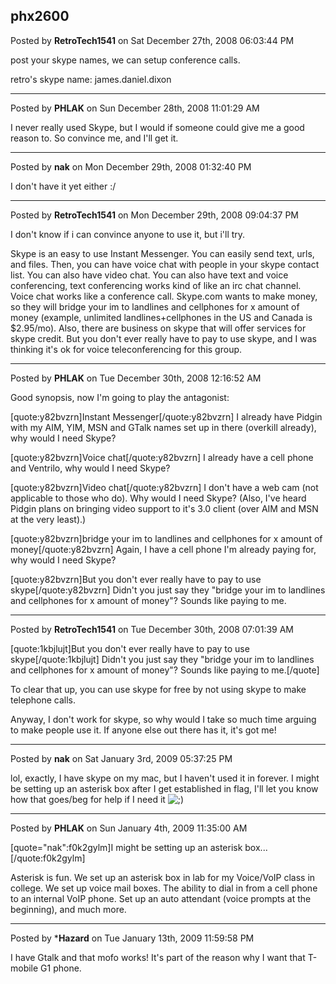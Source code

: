 ## phx2600
Posted by **RetroTech1541** on Sat December 27th, 2008 06:03:44 PM

post your skype names, we can setup conference calls.

retro's skype name: james.daniel.dixon

--------------------------------------------------------------------------------

Posted by **PHLAK** on Sun December 28th, 2008 11:01:29 AM

I never really used Skype, but I would if someone could give me a good reason to.  So convince me, and I'll get it.

--------------------------------------------------------------------------------

Posted by **nak** on Mon December 29th, 2008 01:32:40 PM

I don't have it yet either :/

--------------------------------------------------------------------------------

Posted by **RetroTech1541** on Mon December 29th, 2008 09:04:37 PM

I don't know if i can convince anyone to use it, but i'll try.

Skype is an easy to use Instant Messenger. You can easily send text, urls, and files. Then, you can have voice chat with people in your skype contact list. You can also have video chat. You can also have text and voice conferencing, text conferencing works kind of like an irc chat channel. Voice chat works like a conference call. Skype.com wants to make money, so they will bridge your im to landlines and cellphones for x amount of money (example, unlimited landlines+cellphones in the US and Canada is $2.95/mo).  Also, there are business on skype that will offer services for skype credit. But you don't ever really have to pay to use skype, and I was thinking it's ok for voice teleconferencing for this group.

--------------------------------------------------------------------------------

Posted by **PHLAK** on Tue December 30th, 2008 12:16:52 AM

Good synopsis, now I'm going to play the antagonist:

[quote:y82bvzrn]Instant Messenger[/quote:y82bvzrn]
I already have Pidgin with my AIM, YIM, MSN and GTalk names set up in there (overkill already), why would I need Skype?


[quote:y82bvzrn]Voice chat[/quote:y82bvzrn]
I already have a cell phone and Ventrilo, why would I need Skype?


[quote:y82bvzrn]Video chat[/quote:y82bvzrn]
I don't have a web cam (not applicable to those who do). Why would I need Skype?
(Also, I've heard Pidgin plans on bringing video support to it's 3.0 client (over AIM and MSN at the very least).)


[quote:y82bvzrn]bridge your im to landlines and cellphones for x amount of money[/quote:y82bvzrn]
Again, I have a cell phone I'm already paying for, why would I need Skype?


[quote:y82bvzrn]But you don't ever really have to pay to use skype[/quote:y82bvzrn]
Didn't you just say they "bridge your im to landlines and cellphones for x amount of money"?  Sounds like paying to me.

--------------------------------------------------------------------------------

Posted by **RetroTech1541** on Tue December 30th, 2008 07:01:39 AM

[quote:1kbjlujt]But you don't ever really have to pay to use skype[/quote:1kbjlujt]
Didn't you just say they "bridge your im to landlines and cellphones for x amount of money"?  Sounds like paying to me.[/quote]

To clear that up, you can use skype for free by not using skype to make telephone calls.

Anyway, I don't work for skype, so why would I take so much time arguing to make people use it. If anyone else out there has it, it's got me!

--------------------------------------------------------------------------------

Posted by **nak** on Sat January 3rd, 2009 05:37:25 PM

lol, exactly, I have skype on my mac, but I haven't used it in forever.
I might be setting up an asterisk box after I get established in flag, I'll let you know how that goes/beg for help if I need it <!-- s;) --><img src="{SMILIES_PATH}/icon_e_wink.gif" alt=";)" title="Wink" /><!-- s;) -->

--------------------------------------------------------------------------------

Posted by **PHLAK** on Sun January 4th, 2009 11:35:00 AM

[quote="nak":f0k2gylm]I might be setting up an asterisk box...[/quote:f0k2gylm]

Asterisk is fun.  We set up an asterisk box in lab for my Voice/VoIP class in college.  We set up voice mail boxes.  The ability to dial in from a cell phone to an internal VoIP phone.  Set up an auto attendant (voice prompts at the beginning), and much more.

--------------------------------------------------------------------------------

Posted by ***Hazard** on Tue January 13th, 2009 11:59:58 PM

I have Gtalk and that mofo works! It's part of the reason why I want that T-mobile G1 phone.
